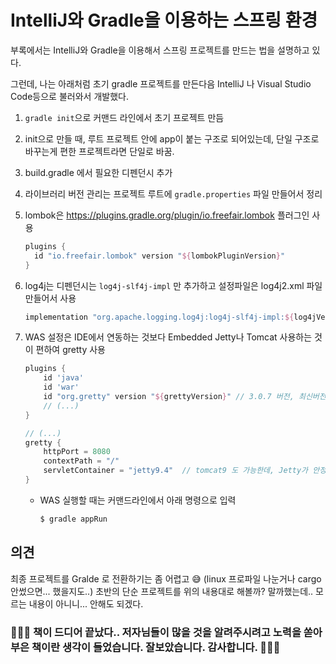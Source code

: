 # IntelliJ와 Gradle을 이용하는 스프링 환경



부록에서는 IntelliJ와 Gradle을 이용해서 스프링 프로젝트를 만드는 법을 설명하고 있다.

그런데, 나는 아래처럼 초기 gradle 프로젝트를 만든다음 IntelliJ 나 Visual Studio Code등으로 불러와서 개발했다.

1. `gradle init`으로 커맨드 라인에서 초기 프로젝트 만듬

2. init으로 만들 때, 루트 프로젝트 안에 app이 붙는 구조로 되어있는데, 단일 구조로 바꾸는게 편한 프로젝트라면 단일로 바꿈.

3. build.gradle 에서 필요한 디펜던시 추가

4. 라이브러리 버전 관리는 프로젝트 루트에 `gradle.properties` 파일 만들어서 정리

5. lombok은 https://plugins.gradle.org/plugin/io.freefair.lombok 플러그인 사용

   ```groovy
   plugins {
     id "io.freefair.lombok" version "${lombokPluginVersion}"
   }
   ```

6. log4j는 디펜던시는 `log4j-slf4j-impl` 만 추가하고 설정파일은 log4j2.xml 파일 만들어서 사용

   ```groovy
   implementation "org.apache.logging.log4j:log4j-slf4j-impl:${log4jVersion}"
   ```

7. WAS 설정은 IDE에서 연동하는 것보다 Embedded Jetty나 Tomcat 사용하는 것이 편하여 gretty 사용

   ```groovy
   plugins {
       id 'java'
       id 'war'
       id "org.gretty" version "${grettyVersion}" // 3.0.7 버전, 최신버전은 Servlet 버전이 5.x여서 현재 프로젝트 환경에서는 실행할 수가 없다.
       // (...) 
   }
   
   // (...)
   gretty {
       httpPort = 8080
       contextPath = "/"
       servletContainer = "jetty9.4"  // tomcat9 도 가능한데, Jetty가 안정적인 것 같다.
   }
   ```

   * WAS 실행할 때는 커맨드라인에서 아래 명령으로 입력

     ```bash
     $ gradle appRun
     ```

     

## 의견

최종 프로젝트를 Gralde 로 전환하기는 좀 어렵고 😅 (linux 프로파일 나눈거나 cargo 안썼으면... 했을지도..) 초반의 단순 프로젝트를 위의 내용대로 해볼까? 말까했는데.. 모르는 내용이 아니니... 안해도 되겠다.



### 🎇🎇🎇 책이 드디어 끝났다.. 저자님들이 많을 것을 알려주시려고 노력을 쏟아부은 책이란 생각이 들었습니다.  잘보았습니다. 감사합니다. 🎇🎇🎇